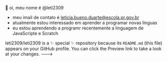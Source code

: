  👋 oi, meu nome é @leti2309
- meu imail de contato é leticia.bueno.duarte@escola.pr.gov.br
- atualmente estou interessado em aprender a programar novas linguas
- eu estou aprendendo a programr recentemente a linguagem de JavaScripte e Scratch




leti2309/leti2309 is a ✨ special ✨ repository because its `README.md` (this file) appears on your GitHub profile.
You can click the Preview link to take a look at your changes.
--->
